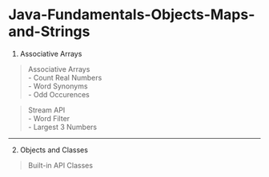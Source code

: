 # Java-Fundamentals-Objects-Maps-and-Strings


1. Associative Arrays 
  
  >Associative Arrays \
    - Count Real Numbers\
    - Word Synonyms\
    - Odd Occurences
    
  >Stream API\
    - Word Filter\
    - Largest 3 Numbers
    
---------------------------------------

2. Objects and Classes
  
  >Built-in API Classes
